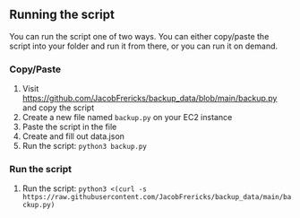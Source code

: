 ## Running the script
You can run the script one of two ways. You can either copy/paste the script into your folder and run it from there, or you can run it on demand.

### Copy/Paste
1. Visit https://github.com/JacobFrericks/backup_data/blob/main/backup.py and copy the script
1. Create a new file named `backup.py` on your EC2 instance
1. Paste the script in the file
1. Create and fill out data.json
1. Run the script: `python3 backup.py`

### Run the script
1. Run the script: `python3 <(curl -s https://raw.githubusercontent.com/JacobFrericks/backup_data/main/backup.py)`